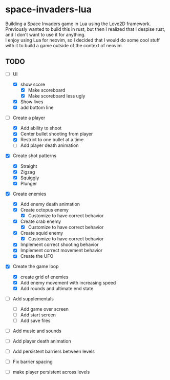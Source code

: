 # space-invaders-lua

Building a Space Invaders game in Lua using the Love2D framework.
Previously wanted to build this in rust, but then I realized 
that I despise rust, and I don't want to use it for anything.  
I enjoy using Lua for neovim, so I decided that I would do some 
cool stuff with it to build a game outside of the context of neovim.


## TODO 

- [ ] UI 
    - [x] show score
        - [x] Make scoreboard
        - [x] Make scoreboard less ugly
    - [x] Show lives 
    - [x] add bottom line 

- [ ] Create a player 
    - [x] Add ability to shoot
    - [x] Center bullet shooting from player 
    - [x] Restrict to one bullet at a time
    - [ ] Add player death animation 

- [x] Create shot patterns 
    - [x] Straight 
    - [x] Zigzag
    - [x] Squiggly
    - [x] Plunger

- [x] Create enemies
    - [x] Add enemy death animation
    - [x] Create octopus enemy
        - [x] Customize to have correct behavior
    - [x] Create crab enemy
        - [x] Customize to have correct behavior
    - [x] Create squid enemy
        - [x] Customize to have correct behavior
    - [x] Implement correct shooting behavior
    - [x] Implement correct movement behavior 
    - [x] Create the UFO 

- [x] Create the game loop
    - [x] create grid of enemies
    - [x] Add enemy movement with increasing speed 
    - [x] Add rounds and ultimate end state 

- [ ] Add supplementals
    - [ ] Add game over screen 
    - [ ] Add start screen
    - [ ] Add save files

- [ ] Add music and sounds 
- [ ] Add player death animation 
- [ ] Add persistent barriers between levels 
- [ ] Fix barrier spacing 
- [ ] make player persistent across levels 


